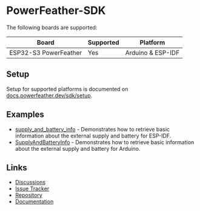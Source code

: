 # PowerFeather-SDK

The following boards are supported:

| Board                 | Supported | Platform          |
|-----------------------|-----------|-------------------|
| ESP32-S3 PowerFeather | Yes       | Arduino & ESP-IDF |

## Setup

Setup for supported platforms is documented on [docs.powerfeather.dev/sdk/setup](https://docs.powerfeather.dev/sdk/setup).

## Examples

- [supply_and_battery_info](https://github.com/PowerFeather/powerfeather-sdk/tree/main/examples/supply_and_battery_info) - Demonstrates how to retrieve basic information about the external supply and battery for ESP-IDF.
- [SupplyAndBatteryInfo](https://github.com/PowerFeather/powerfeather-sdk/tree/main/examples/SupplyAndBatteryInfo) - Demonstrates how to retrieve basic information about the external supply and battery for Arduino.

## Links

- [Discussions](https://forum.powerfeather.dev/tag/sdk)
- [Issue Tracker](https://github.com/PowerFeather/powerfeather-sdk/issues)
- [Repository](https://github.com/PowerFeather/powerfeather-sdk.git)
- [Documentation](https://docs.powerfeather.dev/category/sdk)
